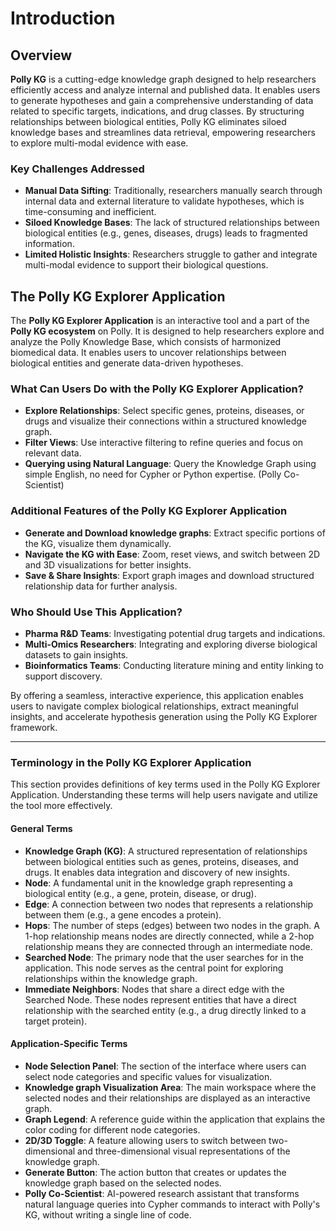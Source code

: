 # Introduction

## Overview

**Polly KG** is a cutting-edge knowledge graph designed to help researchers efficiently access and analyze internal and published data. It enables users to generate hypotheses and gain a comprehensive understanding of data related to specific targets, indications, and drug classes. By structuring relationships between biological entities, Polly KG eliminates siloed knowledge bases and streamlines data retrieval, empowering researchers to explore multi-modal evidence with ease.

### Key Challenges Addressed

- **Manual Data Sifting**: Traditionally, researchers manually search through internal data and external literature to validate hypotheses, which is time-consuming and inefficient.
- **Siloed Knowledge Bases**: The lack of structured relationships between biological entities (e.g., genes, diseases, drugs) leads to fragmented information.
- **Limited Holistic Insights**: Researchers struggle to gather and integrate multi-modal evidence to support their biological questions.


## The Polly KG Explorer Application

The **Polly KG Explorer Application** is an interactive tool and a part of the **Polly KG ecosystem** on Polly. It is designed to help researchers explore and analyze the Polly Knowledge Base, which consists of harmonized biomedical data. It enables users to uncover relationships between biological entities and generate data-driven hypotheses.

### What Can Users Do with the Polly KG Explorer Application?

- **Explore Relationships**: Select specific genes, proteins, diseases, or drugs and visualize their connections within a structured knowledge graph.
- **Filter Views**: Use interactive filtering to refine queries and focus on relevant data.
- **Querying using Natural Language**: Query the Knowledge Graph using simple English, no need for Cypher or Python expertise. (Polly Co-Scientist)

### Additional Features of the Polly KG Explorer Application

- **Generate and Download knowledge graphs**: Extract specific portions of the KG, visualize them dynamically.
- **Navigate the KG with Ease**: Zoom, reset views, and switch between 2D and 3D visualizations for better insights.
- **Save & Share Insights**: Export graph images and download structured relationship data for further analysis.

### Who Should Use This Application?

- **Pharma R&D Teams**: Investigating potential drug targets and indications.
- **Multi-Omics Researchers**: Integrating and exploring diverse biological datasets to gain insights.
- **Bioinformatics Teams**: Conducting literature mining and entity linking to support discovery.

By offering a seamless, interactive experience, this application enables users to navigate complex biological relationships, extract meaningful insights, and accelerate hypothesis generation using the Polly KG Explorer framework.

---

### Terminology in the Polly KG Explorer Application

This section provides definitions of key terms used in the Polly KG Explorer Application. Understanding these terms will help users navigate and utilize the tool more effectively.

#### General Terms

- **Knowledge Graph (KG)**: A structured representation of relationships between biological entities such as genes, proteins, diseases, and drugs. It enables data integration and discovery of new insights.
- **Node**: A fundamental unit in the knowledge graph representing a biological entity (e.g., a gene, protein, disease, or drug).
- **Edge**: A connection between two nodes that represents a relationship between them (e.g., a gene encodes a protein).
- **Hops**: The number of steps (edges) between two nodes in the graph. A 1-hop relationship means nodes are directly connected, while a 2-hop relationship means they are connected through an intermediate node.
- **Searched Node**: The primary node that the user searches for in the application. This node serves as the central point for exploring relationships within the knowledge graph.
- **Immediate Neighbors**: Nodes that share a direct edge with the Searched Node. These nodes represent entities that have a direct relationship with the searched entity (e.g., a drug directly linked to a target protein).

#### Application-Specific Terms

- **Node Selection Panel**: The section of the interface where users can select node categories and specific values for visualization.
- **Knowledge graph Visualization Area**: The main workspace where the selected nodes and their relationships are displayed as an interactive graph.
- **Graph Legend**: A reference guide within the application that explains the color coding for different node categories.
- **2D/3D Toggle**: A feature allowing users to switch between two-dimensional and three-dimensional visual representations of the knowledge graph.
- **Generate Button**: The action button that creates or updates the knowledge graph based on the selected nodes.
- **Polly Co-Scientist**: AI-powered research assistant that transforms natural language queries into Cypher commands to interact with Polly's KG, without writing a single line of code.
